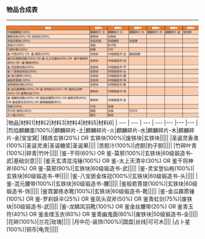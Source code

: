 ### 物品合成表
---
![image](https://github.com/salikx/yundingxx-game/blob/master/合成.png)
|物品|材料1|材料2|材料3|材料4|材料5|材料6|
| --- | --- | --- | --- |--- |--- |--- |
|烈焰麒麟蛋(100%)|麒麟碎片-土|麒麟碎片-火|麒麟碎片-水|麒麟碎片-木|麒麟碎片-金|宝宝窝|
|精炼玄铁(20%) OR 玄铁块(100%)|废铁块|玄铁块|||||
|圣诞灵香液(100%)|圣诞灵液|圣诞糖浆|圣诞果||||
|苦胆汁(100%)|虎胆|豹子胆|||||
|竹碎叶青(100%)|碎青|竹叶|||||
|鉴-干将(60%) OR  鉴-莫邪(100%)|玄铁块|60级锻造书-武|基础剑意||||
|鉴天玄清混沌锤(100%) OR 鉴-太上天清伞(30%) OR  鉴干将神斧(60%) OR  鉴-莫邪(90%)|玄铁块|60级锻造书-武|||||
|鉴-灵宝登仙袍(100%)|玄铁块|60级锻造书-甲|||||
|鉴-八宝嵌金珠冠(100%)|玄铁块|60级锻造书-头|||||
|鉴-混元腰带(100%)|玄铁块|60级锻造书-腰|||||
|鉴般若菩提(100%)|玄铁块|60级锻造书-饰|||||
|鉴霓裳练赤靴(100%)|玄铁块|60级锻造书-靴|||||
|鉴-金瓜霹雳锤(100%) OR 鉴-罗刹妖伞(25%) OR 鉴凤头双斧(50%) OR 鉴青虹剑(75%)|废铁块|50级锻造书-武|||||
|鉴-龙鳞凤羽靴(100%) OR 鉴金丝腰带(20%) OR 鉴青玉符(40%) OR 鉴金缕玉衣(60%) OR 鉴青幽鬼面(80%)|废铁块|50级锻造书-全|||||
|花碎(100%)|兰花|玫瑰|||||
|月中花-装饰(100%)|圆盘|丝线|可可木||||
|占卜星(100%)|铜币|龟壳|||||
